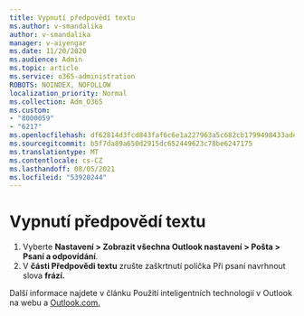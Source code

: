 ```yaml
---
title: Vypnutí předpovědí textu
ms.author: v-smandalika
author: v-smandalika
manager: v-aiyengar
ms.date: 11/20/2020
ms.audience: Admin
ms.topic: article
ms.service: o365-administration
ROBOTS: NOINDEX, NOFOLLOW
localization_priority: Normal
ms.collection: Adm_O365
ms.custom:
- "8000059"
- "6217"
ms.openlocfilehash: df62814d3fcd843faf6c6e1a227963a5c682cb1799498433ade15ab1b9e9a6fe
ms.sourcegitcommit: b5f7da89a650d2915dc652449623c78be6247175
ms.translationtype: MT
ms.contentlocale: cs-CZ
ms.lasthandoff: 08/05/2021
ms.locfileid: "53920244"
---
```

# <a name="turn-off-text-predictions"></a>Vypnutí předpovědí textu

1. Vyberte **Nastavení > Zobrazit všechna Outlook nastavení > Pošta > Psaní a odpovídání**.
2. V **části Předpovědi textu** zrušte zaškrtnutí políčka Při psaní navrhnout slova **frází.**

Další informace najdete v článku Použití inteligentních technologií v Outlook na webu a [Outlook.com.](https://support.microsoft.com/office/use-intelligent-technology-in-outlook-on-the-web-and-outlook-com-24b30683-8340-4b69-b8ac-4193ec528a70)